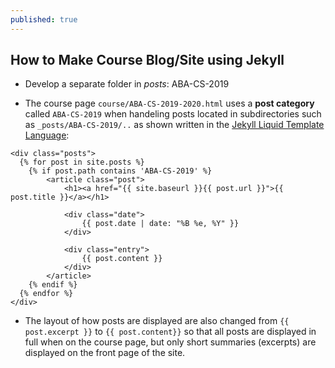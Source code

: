 ```yaml
---
published: true
---
```

## How to Make Course Blog/Site using Jekyll

- Develop a separate folder in _posts_: ABA-CS-2019  

- The course page `course/ABA-CS-2019-2020.html` uses a **post category** called `ABA-CS-2019` when handeling posts located in subdirectories such as `_posts/ABA-CS-2019/..` as shown written in the [Jekyll Liquid Template Language](https://shopify.github.io/liquid/):

```liquid
<div class="posts">
  {% for post in site.posts %}
  	{% if post.path contains 'ABA-CS-2019' %}
  		<article class="post">
          	<h1><a href="{{ site.baseurl }}{{ post.url }}">{{ post.title }}</a></h1>
      
        	<div class="date">
          		{{ post.date | date: "%B %e, %Y" }}
        	</div>
      
        	<div class="entry">
              	{{ post.content }}
        	</div>
  		</article>
    {% endif %}
  {% endfor %}
</div>
```

- The layout of how posts are displayed are also changed from `{{ post.excerpt }}` to `{{ post.content}}` so that all posts are displayed in full when on the course page, but only short summaries (excerpts) are displayed on the front page of the site.